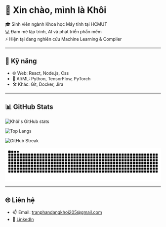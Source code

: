 # 👋 Xin chào, mình là Khôi

🎓 Sinh viên ngành Khoa học Máy tính tại HCMUT  
💻 Đam mê lập trình, AI và phát triển phần mềm  
⚡ Hiện tại đang nghiên cứu Machine Learning & Compiler  

---

## 🚀 Kỹ năng
- 🌐 Web: React, Node.js, Css  
- 🤖 AI/ML: Python, TensorFlow, PyTorch  
- 🛠 Khác: Git, Docker, Jira  

---

## 📊 GitHub Stats

![Khôi's GitHub stats](https://github-readme-stats.vercel.app/api?username=dangkhoi-dev&show_icons=true&theme=radical)

![Top Langs](https://github-readme-stats.vercel.app/api/top-langs/?username=dangkhoi-dev&layout=compact&theme=radical)

![GitHub Streak](https://streak-stats.demolab.com/?user=dangkhoi-dev&theme=radical)

![Snake animation](https://raw.githubusercontent.com/dangkhoi-dev/dangkhoi-dev/output/snake.svg)

---

## 🌐 Liên hệ
- 📫 Email: tranphandangkhoi205@gmail.com  
- 💼 [LinkedIn](https://linkedin.com/in/your-link)  
